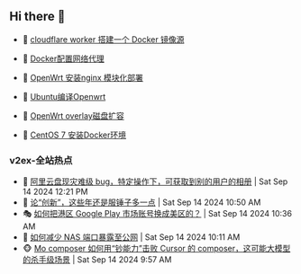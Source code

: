## Hi there 👋

<!--
**dkyg666/dkyg666** is a ✨ _special_ ✨ repository because its `README.md` (this file) appears on your GitHub profile.

Here are some ideas to get you started:

- 🔭 I’m currently working on ...
- 🌱 I’m currently learning ...
- 👯 I’m looking to collaborate on ...
- 🤔 I’m looking for help with ...
- 💬 Ask me about ...
- 📫 How to reach me: ...
- 😄 Pronouns: ...
- ⚡ Fun fact: ...
-->

<!-- BLOG-POST-LIST:START -->
- 🦩 [cloudflare worker 搭建一个 Docker 镜像源](http://blog.1996099.xyz/archives/cloudflare-worker-da-jian-yi-ge-docker-jing-xiang-zhan) 

- 🚦 [Docker配置网络代理](http://blog.1996099.xyz/archives/dockerpei-zhi-wang-luo-dai-li) 

- 🫶 [OpenWrt 安装nginx 模块化部署](http://blog.1996099.xyz/archives/openwrt-an-zhuang-nginx-mo-kuai-hua-bu-shu) 

- 🦄 [Ubuntu编译Openwrt](http://blog.1996099.xyz/archives/ubuntuzi-bian-yi-openwrt) 

- 🐻 [OpenWrt overlay磁盘扩容](http://blog.1996099.xyz/archives/openwrt-overlay) 

- 🤖 [CentOS 7 安装Docker环境](http://blog.1996099.xyz/archives/centos-docker) 
<!-- BLOG-POST-LIST:END -->

### v2ex-全站热点
<!-- v2ex:START -->
- 🥸 [阿里云盘现灾难级 bug，特定操作下，可获取到别的用户的相册](https://www.v2ex.com/t/1073087#reply7) | Sat Sep 14 2024 12:21 PM
- 🤗 [论“创新”，这些年还是服锤子多一点](https://www.v2ex.com/t/1073077#reply12) | Sat Sep 14 2024 10:50 AM
- 🎭 [如何把港区 Google Play 市场账号换成美区的？](https://www.v2ex.com/t/1073075#reply0) | Sat Sep 14 2024 10:36 AM
- 🥷 [如何减少 NAS 端口暴露至公网](https://www.v2ex.com/t/1073068#reply19) | Sat Sep 14 2024 10:11 AM
- 🐵 [Mo composer 如何用“钞能力”击败 Cursor 的 composer，这可能大模型的杀手级场景](https://www.v2ex.com/t/1073065#reply2) | Sat Sep 14 2024 9:57 AM<!-- v2ex:END -->

